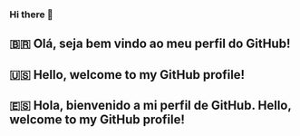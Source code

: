 ### Hi there 👋

##	:brazil: Olá, seja bem vindo ao meu perfil do GitHub!
##	:us: Hello, welcome to my GitHub profile!
##	:es: Hola, bienvenido a mi perfil de GitHub. Hello, welcome to my GitHub profile!

